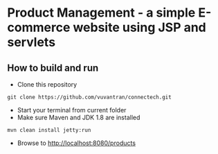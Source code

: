 # Product Management - a simple E-commerce website using JSP and servlets

## How to build and run

* Clone this repository 

```
git clone https://github.com/vuvantran/connectech.git
```
* Start your terminal from current folder
* Make sure Maven and JDK 1.8 are installed

```
mvn clean install jetty:run
```

* Browse to [http://localhost:8080/products](http://localhost:8080/products)
